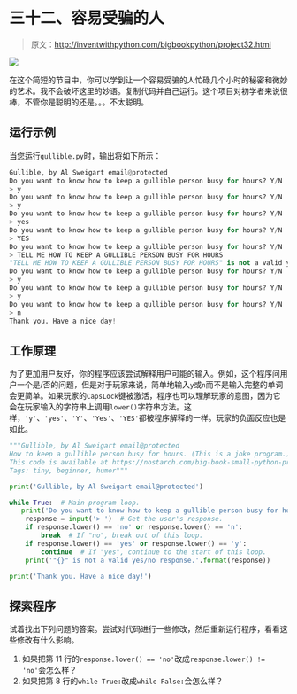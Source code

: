 # 三十二、容易受骗的人

> 原文：<http://inventwithpython.com/bigbookpython/project32.html>

![](img/9d995d63aaead72cad01120081eb8f75.png)

在这个简短的节目中，你可以学到让一个容易受骗的人忙碌几个小时的秘密和微妙的艺术。我不会破坏这里的妙语。复制代码并自己运行。这个项目对初学者来说很棒，不管你是聪明的还是。。。不太聪明。

## 运行示例

当您运行`gullible.py`时，输出将如下所示：

```py
Gullible, by Al Sweigart email@protected
Do you want to know how to keep a gullible person busy for hours? Y/N
> y
Do you want to know how to keep a gullible person busy for hours? Y/N
> y
Do you want to know how to keep a gullible person busy for hours? Y/N
> yes
Do you want to know how to keep a gullible person busy for hours? Y/N
> YES
Do you want to know how to keep a gullible person busy for hours? Y/N
> TELL ME HOW TO KEEP A GULLIBLE PERSON BUSY FOR HOURS
"TELL ME HOW TO KEEP A GULLIBLE PERSON BUSY FOR HOURS" is not a valid yes/no response.
Do you want to know how to keep a gullible person busy for hours? Y/N
> y
Do you want to know how to keep a gullible person busy for hours? Y/N
> y
Do you want to know how to keep a gullible person busy for hours? Y/N
> n
Thank you. Have a nice day!
```

## 工作原理

为了更加用户友好，你的程序应该尝试解释用户可能的输入。例如，这个程序问用户一个是/否的问题，但是对于玩家来说，简单地输入`y`或`n`而不是输入完整的单词会更简单。如果玩家的`CapsLock`键被激活，程序也可以理解玩家的意图，因为它会在玩家输入的字符串上调用`lower()`字符串方法。这样，`'y'`、`'yes'`、`'Y'`、`'Yes'`、`'YES'`都被程序解释的一样。玩家的负面反应也是如此。

```py
"""Gullible, by Al Sweigart email@protected
How to keep a gullible person busy for hours. (This is a joke program.)
This code is available at https://nostarch.com/big-book-small-python-programming
Tags: tiny, beginner, humor"""

print('Gullible, by Al Sweigart email@protected')

while True:  # Main program loop.
   print('Do you want to know how to keep a gullible person busy for hours? Y/N')
    response = input('> ')  # Get the user's response.
    if response.lower() == 'no' or response.lower() == 'n':
        break  # If "no", break out of this loop.
    if response.lower() == 'yes' or response.lower() == 'y':
        continue  # If "yes", continue to the start of this loop.
    print('"{}" is not a valid yes/no response.'.format(response))

print('Thank you. Have a nice day!') 
```

## 探索程序

试着找出下列问题的答案。尝试对代码进行一些修改，然后重新运行程序，看看这些修改有什么影响。

1.  如果把第 11 行的`response.lower() == 'no'`改成`response.lower() != 'no'`会怎么样？
2.  如果把第 8 行的`while True:`改成`while False:`会怎么样？